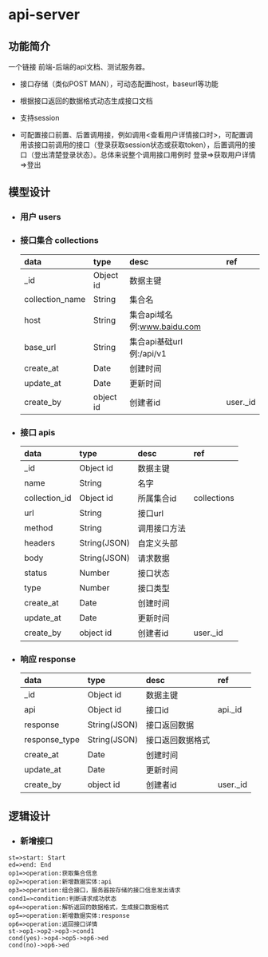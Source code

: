 # api-server

## 功能简介 

一个链接 前端-后端的api文档、测试服务器。

* 接口存储（类似POST MAN），可动态配置host，baseurl等功能

* 根据接口返回的数据格式动态生成接口文档

* 支持session

* 可配置接口前置、后置调用接，例如调用<查看用户详情接口时>，可配置调用该接口前调用的接口（登录获取session状态或获取token），后置调用的接口（登出清楚登录状态）。总体来说整个调用接口用例时 登录=>获取用户详情=>登出

## 模型设计

* ### 用户 users

* ### 接口集合 collections

	|data|type|desc|ref
	|:--|:---|:--|:--|
	|_id|Object id|数据主键||
	|collection_name|String|集合名||
	|host|String|集合api域名 例:www.baidu.com||
	|base_url|String|集合api基础url 例:/api/v1||
	|create_at|Date|创建时间||
	|update_at|Date|更新时间||
	|create_by|object id|创建者id|user._id

* ### 接口 apis

	|data|type|desc|ref
	|:--|:--|:--|:--
	|_id|Object id|数据主键||
	|name|String|名字|
	|collection_id|Object id|所属集合id|collections|
	|url|String|接口url||
	|method|String|调用接口方法||
	|headers|String(JSON)|自定义头部||
	|body|String(JSON)|请求数据||
	|status|Number|接口状态||
	|type|Number|接口类型||
	|create_at|Date|创建时间||
	|update_at|Date|更新时间||
	|create_by|object id|创建者id|user._id

* ### 响应 response
	
	|data|type|desc|ref
	|:--|:--|:--|:--
	|_id|Object id|数据主键||
	|api|Object id|接口id|api._id|
	|response|String(JSON)|接口返回数据||
	|response_type|String(JSON)|接口返回数据格式||
	|create_at|Date|创建时间||
	|update_at|Date|更新时间||
	|create_by|object id|创建者id|user._id
	
## 逻辑设计

* ### 新增接口

```flow
st=>start: Start
ed=>end: End
op1=>operation:获取集合信息
op2=>operation:新增数据实体:api
op3=>operation:组合接口，服务器按存储的接口信息发出请求
cond1=>condition:判断请求成功状态
op4=>operation:解析返回的数据格式，生成接口数据格式
op5=>operation:新增数据实体:response
op6=>operation:返回接口详情
st->op1->op2->op3->cond1
cond(yes)->op4->op5->op6->ed
cond(no)->op6->ed
```
	
